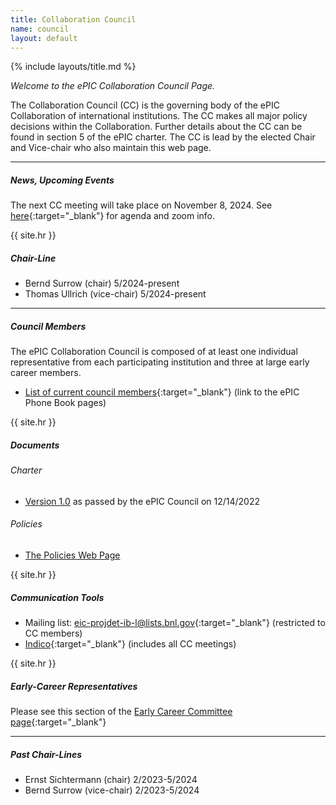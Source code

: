 ```yaml
---
title: Collaboration Council
name: council
layout: default
---
```


{% include layouts/title.md %}

*Welcome to the ePIC Collaboration Council Page.*

The Collaboration Council (CC) is the governing body of the ePIC Collaboration of international institutions. The CC makes all major policy decisions within the Collaboration. Further details about the CC can be found in section 5 of the ePIC charter. The CC is lead by the elected Chair and Vice-chair who also maintain this web page. 

---

##### News, Upcoming Events

The next CC meeting will take place on November 8, 2024. See [here](https://indico.bnl.gov/event/24841/){:target="_blank"} for agenda and zoom info.

{{ site.hr }}

##### Chair-Line

* Bernd Surrow (chair) 5/2024-present
* Thomas Ullrich (vice-chair) 5/2024-present

---

##### Council Members

The ePIC Collaboration Council is composed of at least one individual representative from each participating institution and three at
large early career members.
* [List of current council members](https://phonebook.sdcc.bnl.gov/ePIC/#/representatives){:target="_blank"} (link to the ePIC Phone Book pages)


{{ site.hr }}

##### Documents
###### Charter
*  [Version 1.0](https://zenodo.org/records/11584258) as passed by the ePIC Council on 12/14/2022 

###### Policies

* [The Policies Web Page](/collaboration/policies.html)

{{ site.hr }}

##### Communication Tools
* Mailing list: [eic-projdet-ib-l@lists.bnl.gov](https://lists.bnl.gov/mailman/listinfo/eic-projdet-ib-l){:target="_blank"} (restricted to CC members)
* [Indico](https://indico.bnl.gov/category/437/){:target="_blank"} (includes all CC meetings)

{{ site.hr }}

##### Early-Career Representatives
Please see this section of the [Early Career Committee page](/collaboration/early.html#cc){:target="_blank"}

---

##### Past Chair-Lines


* Ernst Sichtermann (chair) 2/2023-5/2024
* Bernd Surrow (vice-chair) 2/2023-5/2024





